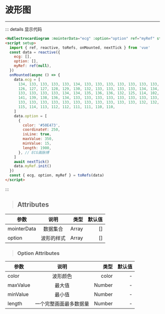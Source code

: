 # 波形图

---

<HuElectrocardiogram
    :mointerData="ecg"
    :option="option"
    ref="myRef"
    style="background-color: #000"
  />

 <script setup>
import { ref, reactive, toRefs, onMounted, nextTick } from "vue"
const data = reactive({
  ecg: [],
  option: [],
  myRef: ref(null),
})
onMounted(async () => {
  data.ecg = [
    134, 133, 133, 133, 133, 134, 133, 133, 133, 133, 133, 133, 133, 132, 131,
    130, 129, 128, 127, 127, 126, 126, 126, 126, 127, 127, 128, 129, 130, 132,
    133, 133, 133, 133, 134, 134, 133, 133, 133, 133, 133, 133, 133, 133, 133,
    133, 133, 133, 133, 133, 134, 134, 135, 136, 136, 132, 125, 114, 102, 90,
    83, 82, 94, 107, 122, 133, 141, 144, 143, 141, 139, 138, 136, 134, 133, 133,
    133, 133, 133, 133, 133, 133, 133, 133, 133, 133, 133, 133, 133, 133, 133,
    133, 133, 133, 133, 133, 133, 133, 133, 133, 133, 133, 133, 132, 132, 130,
    129, 127, 126, 124, 123, 121, 119, 117, 116, 115, 114, 113, 112, 112, 111,
    111, 110, 110,
  ]
  data.option = [
    {
      color: "#50E473",
      coordinateY: 250,
      isLine: true,
      maxValue: 350,
      minValue: 15,
      length: 1900,
    }, // ECG画脉搏
  ]
  await nextTick()
  data.myRef.init()
})
const { ecg, option, myRef } = toRefs(data)
</script>

::: details 显示代码

```html
<HuElectrocardiogram :mointerData="ecg" :option="option" ref="myRef" style="background-color: #000" />
<script setup>
  import { ref, reactive, toRefs, onMounted, nextTick } from 'vue'
  const data = reactive({
    ecg: [],
    option: [],
    myRef: ref(null),
  })
  onMounted(async () => {
    data.ecg = [
      134, 133, 133, 133, 133, 134, 133, 133, 133, 133, 133, 133, 133, 132, 131, 130, 129, 128, 127, 127, 126, 126, 126,
      126, 127, 127, 128, 129, 130, 132, 133, 133, 133, 133, 134, 134, 133, 133, 133, 133, 133, 133, 133, 133, 133, 133,
      133, 133, 133, 133, 134, 134, 135, 136, 136, 132, 125, 114, 102, 90, 83, 82, 94, 107, 122, 133, 141, 144, 143,
      141, 139, 138, 136, 134, 133, 133, 133, 133, 133, 133, 133, 133, 133, 133, 133, 133, 133, 133, 133, 133, 133, 133,
      133, 133, 133, 133, 133, 133, 133, 133, 133, 133, 133, 132, 132, 130, 129, 127, 126, 124, 123, 121, 119, 117, 116,
      115, 114, 113, 112, 112, 111, 111, 110, 110,
    ]
    data.option = [
      {
        color: '#50E473',
        coordinateY: 250,
        isLine: true,
        maxValue: 350,
        minValue: 15,
        length: 1900,
      }, // ECG画脉搏
    ]
    await nextTick()
    data.myRef.init()
  })
  const { ecg, option, myRef } = toRefs(data)
</script>
```

:::

> ## Attributes

| 参数        |    说明    |  类型 | 默认值 |
| ----------- | :--------: | ----: | -----: |
| mointerData |  数据集合  | Array |     [] |
| option      | 波形的样式 | Array |     [] |

> ### Option Attributes

| 参数     |          说明          |   类型 | 默认值 |
| -------- | :--------------------: | -----: | -----: |
| color    |        波形颜色        |  color |      - |
| maxValue |         最大值         | Number |      - |
| minValue |         最小值         | Number |      - |
| length   | 一个完整画面最多数据量 | Number |      - |
